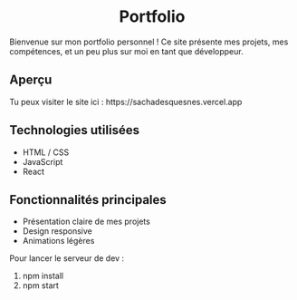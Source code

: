 <h1 align="center">Portfolio</h1>
<p>Bienvenue sur mon portfolio personnel ! Ce site présente mes projets, mes compétences, et un peu plus sur moi en tant que développeur.</p>

<h2>Aperçu</h2>
<p>Tu peux visiter le site ici : https://sachadesquesnes.vercel.app </p>

<h2>Technologies utilisées</h2>
<ul>
  <li>HTML / CSS</li>
  <li>JavaScript</li>
  <li>React</li>
</ul>

<h2>Fonctionnalités principales</h2>
<ul>
  <li>Présentation claire de mes projets</li>
  <li>Design responsive</li>
  <li>Animations légères</li>
</ul>

<p>Pour lancer le serveur de dev :</p>
<ol>
  <li>npm install</li>
   <li>npm start</li>
</ol>

